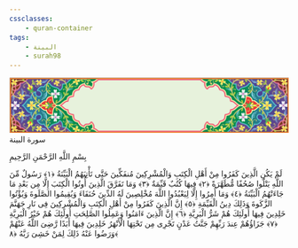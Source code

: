 ```yaml
---
cssclasses:
    - quran-container
tags:
    - البينة
    - surah98
---
```

<div class="quran-container">
<span class="second-border"></span>
<span class="border"></span>
<div class="head-container">
<img src="https://raw.githubusercontent.com/LORDyyyyy/obsidian-the_quran_vault/main/src/webview/surah_head.png" height=100>
<div class="surah-name">
<span class="surah-name-fnt">سورة البينة</span>
</div>
</div>
<div class="quran-content">
<div class="name-of-god"> <p> بِسْمِ اللَّهِ الرَّحْمَنِ الرَّحِيمِ </p></div>
<p>
<span class="sign" id="f1">لَمْ يَكُنِ الَّذِينَ كَفَرُوا مِنْ أَهْلِ الْكِتَبِ وَالْمُشْرِكِينَ مُنفَكِّينَ حَتَّى تَأْتِيَهُمُ الْبَيِّنَةُ <span>﴿</span>١<span>﴾</span></span>
<span class="sign" id="f2">رَسُولٌ مِّنَ اللَّهِ يَتْلُوا صُحُفًا مُّطَهَّرَةً <span>﴿</span>٢<span>﴾</span></span>
<span class="sign" id="f3">فِيهَا كُتُبٌ قَيِّمَةٌ <span>﴿</span>٣<span>﴾</span></span>
<span class="sign" id="f4">وَمَا تَفَرَّقَ الَّذِينَ أُوتُوا الْكِتَبَ إِلَّا مِن بَعْدِ مَا جَاءَتْهُمُ الْبَيِّنَةُ <span>﴿</span>٤<span>﴾</span></span>
<span class="sign" id="f5">وَمَا أُمِرُوا إِلَّا لِيَعْبُدُوا اللَّهَ مُخْلِصِينَ لَهُ الدِّينَ حُنَفَاءَ وَيُقِيمُوا الصَّلَوةَ وَيُؤْتُوا الزَّكَوةَ وَذَلِكَ دِينُ الْقَيِّمَةِ <span>﴿</span>٥<span>﴾</span></span>
<span class="sign" id="f6">إِنَّ الَّذِينَ كَفَرُوا مِنْ أَهْلِ الْكِتَبِ وَالْمُشْرِكِينَ فِى نَارِ جَهَنَّمَ خَلِدِينَ فِيهَا أُولَئِكَ هُمْ شَرُّ الْبَرِيَّةِ <span>﴿</span>٦<span>﴾</span></span>
<span class="sign" id="f7">إِنَّ الَّذِينَ ءَامَنُوا وَعَمِلُوا الصَّلِحَتِ أُولَئِكَ هُمْ خَيْرُ الْبَرِيَّةِ <span>﴿</span>٧<span>﴾</span></span>
<span class="sign" id="f8">جَزَاؤُهُمْ عِندَ رَبِّهِمْ جَنَّتُ عَدْنٍ تَجْرِى مِن تَحْتِهَا الْأَنْهَرُ خَلِدِينَ فِيهَا أَبَدًا رَّضِىَ اللَّهُ عَنْهُمْ وَرَضُوا عَنْهُ ذَلِكَ لِمَنْ خَشِىَ رَبَّهُ <span>﴿</span>٨<span>﴾</span></span>

</p>
</div>
<span class="border" style="margin-top:25px;"></span>
<span class="second-border-bottom"></span>
</div>
